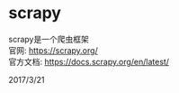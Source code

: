 # scrapy

scrapy是一个爬虫框架  
官网: https://scrapy.org/  
官方文档: https://docs.scrapy.org/en/latest/  


2017/3/21  

